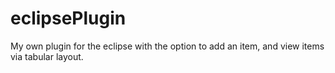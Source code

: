 # eclipsePlugin
My own plugin for the eclipse with the option to add an item, and view items via tabular layout.
